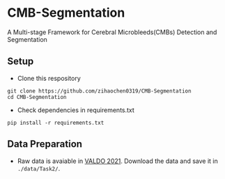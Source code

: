 # CMB-Segmentation
A Multi-stage Framework for Cerebral Microbleeds(CMBs) Detection and Segmentation


## Setup
* Clone this respository
```
git clone https://github.com/zihaochen0319/CMB-Segmentation
cd CMB-Segmentation
```
* Check dependencies in requirements.txt
```
pip install -r requirements.txt
```

## Data Preparation
* Raw data is avaiable in [VALDO 2021](https://valdo.grand-challenge.org/Description/). Download the data and save it in ```./data/Task2/```.
